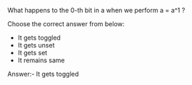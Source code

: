 What happens to the 0-th bit in a when we perform a = a^1 ?

Choose the correct answer from below:
* It gets toggled
* It gets unset
* It gets set
* It remains same

Answer:- It gets toggled